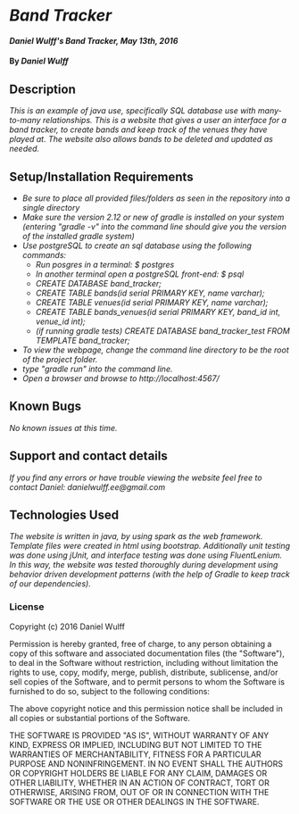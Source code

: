 # _Band Tracker_

#### _Daniel Wulff's Band Tracker, May 13th, 2016_

#### By _**Daniel Wulff**_

## Description

_This is an example of java use, specifically SQL database use with many-to-many relationships. This is a  website that gives a user an interface for a band tracker, to create bands and keep track of the venues they have played at. The website also allows bands to be deleted and updated as needed._

## Setup/Installation Requirements

* _Be sure to place all provided files/folders as seen in the repository into a single directory_
* _Make sure the version 2.12 or new of gradle is installed on your system (entering "gradle -v" into the command line should give you the version of the installed gradle system)_
* _Use postgreSQL to create an sql database using the following commands:_
  * _Run posgres in a terminal: $ postgres_
  * _In another terminal open a postgreSQL front-end: $ psql_
  * _CREATE DATABASE band_tracker;_
  * _CREATE TABLE bands(id serial PRIMARY KEY, name varchar);_
  * _CREATE TABLE venues(id serial PRIMARY KEY, name varchar);_
  * _CREATE TABLE bands_venues(id serial PRIMARY KEY, band_id int, venue_id int);_
  * _(if running gradle tests) CREATE DATABASE band_tracker_test FROM TEMPLATE band_tracker;_
* _To view the webpage, change the command line directory to be the root of the project folder._
* _type "gradle run" into the command line._
* _Open a browser and browse to http://localhost:4567/_

## Known Bugs

_No known issues at this time._

## Support and contact details

_If you find any errors or have trouble viewing the website feel free to contact Daniel: danielwulff.ee@gmail.com_

## Technologies Used

_The website is written in java, by using spark as the web framework. Template files were created in html using bootstrap. Additionally unit testing was done using jUnit, and interface testing was done using FluentLenium. In this way, the website was tested thoroughly during development using behavior driven development patterns (with the help of Gradle to keep track of our dependencies)._

### License

Copyright (c) 2016 Daniel Wulff

Permission is hereby granted, free of charge, to any person obtaining a copy of this software and associated documentation files (the "Software"), to deal in the Software without restriction, including without limitation the rights to use, copy, modify, merge, publish, distribute, sublicense, and/or sell copies of the Software, and to permit persons to whom the Software is furnished to do so, subject to the following conditions:

The above copyright notice and this permission notice shall be included in all copies or substantial portions of the Software.

THE SOFTWARE IS PROVIDED "AS IS", WITHOUT WARRANTY OF ANY KIND, EXPRESS OR IMPLIED, INCLUDING BUT NOT LIMITED TO THE WARRANTIES OF MERCHANTABILITY, FITNESS FOR A PARTICULAR PURPOSE AND NONINFRINGEMENT. IN NO EVENT SHALL THE AUTHORS OR COPYRIGHT HOLDERS BE LIABLE FOR ANY CLAIM, DAMAGES OR OTHER LIABILITY, WHETHER IN AN ACTION OF CONTRACT, TORT OR OTHERWISE, ARISING FROM, OUT OF OR IN CONNECTION WITH THE SOFTWARE OR THE USE OR OTHER DEALINGS IN THE SOFTWARE.
